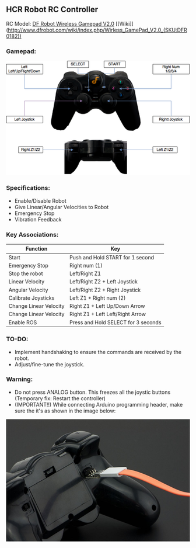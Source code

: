 
## HCR Robot RC Controller

RC Model: [DF Robot Wireless Gamepad V2.0](http://www.dfrobot.com/index.php?route=product/product&product_id=858#.Vwr5imNWKn0) [[Wiki]] (http://www.dfrobot.com/wiki/index.php/Wirless_GamePad_V2.0_(SKU:DFR0182))

### Gamepad:
![RC_Buttons](docs/RC_Buttons.png)



### Specifications:
* Enable/Disable Robot
* Give Linear/Angular Velocities to Robot
* Emergency Stop
* Vibration Feedback

### Key Associations:

| Function | Key | 
| ---| --- |
| Start| Push and Hold START for 1 second |
| Emergency Stop | Right num (1) |
| Stop the robot | Left/Right Z1 |
| Linear Velocity | Left/Right Z2 + Left Joystick |
| Angular Velocity | Left/Right Z2 + Right Joystick | 
| Calibrate Joysticks | Left Z1 + Right num (2) |
| Change Linear Velocity| Right Z1 + Left Up/Down Arrow|
| Change Linear Velocity| Right Z1 + Left Left/Right Arrow|
| Enable ROS | Press and Hold SELECT for 3 seconds |


### TO-DO:
* Implement handshaking to ensure the commands are received by the robot.
* Adjust/fine-tune the joystick.

### Warning:
* Do not press ANALOG button. This freezes all the joystic buttons (Temporary fix: Restart the controller)
* (IMPORTANT!!) While connecting Arduino programming header, make sure the it's as shown in the image below: 

![Programming](docs/programming_connector.jpg)